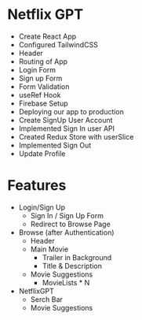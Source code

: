 # Netflix GPT

- Create React App
- Configured TailwindCSS
- Header
- Routing of App
- Login Form
- Sign up Form
- Form Validation
- useRef Hook
- Firebase Setup
- Deploying our app to production
- Create SignUp User Account
- Implemented Sign In user API
- Created Redux Store with userSlice
- Implemented Sign Out
- Update Profile

# Features
- Login/Sign Up
    - Sign In / Sign Up Form
    - Redirect to Browse Page
- Browse (after Authentication)
    - Header
    - Main Movie
        - Trailer in Background
        - Title & Description
    - Movie Suggestions
        - MovieLists * N
- NetflixGPT
    - Serch Bar
    - Movie Suggestions
